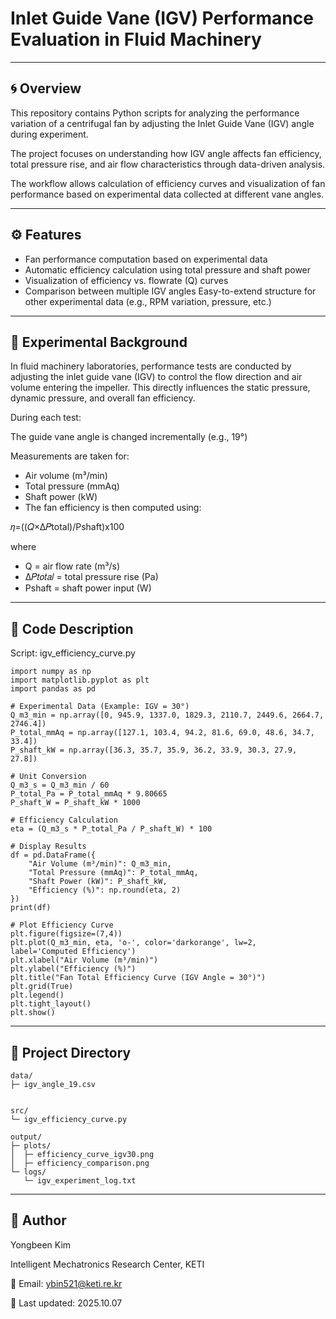 # Inlet Guide Vane (IGV) Performance Evaluation in Fluid Machinery

---

## 🌀 Overview

This repository contains Python scripts for analyzing the performance variation of a centrifugal fan
by adjusting the Inlet Guide Vane (IGV) angle during experiment.

The project focuses on understanding how IGV angle affects fan efficiency,
total pressure rise, and air flow characteristics through data-driven analysis.

The workflow allows calculation of efficiency curves and visualization of fan performance
based on experimental data collected at different vane angles.

---

## ⚙️ Features

- Fan performance computation based on experimental data
- Automatic efficiency calculation using total pressure and shaft power
- Visualization of efficiency vs. flowrate (Q) curves
- Comparison between multiple IGV angles
Easy-to-extend structure for other experimental data (e.g., RPM variation, pressure, etc.)

---

## 🧮 Experimental Background

In fluid machinery laboratories, performance tests are conducted by adjusting the inlet guide vane (IGV)
to control the flow direction and air volume entering the impeller.
This directly influences the static pressure, dynamic pressure, and overall fan efficiency.

During each test:

The guide vane angle is changed incrementally (e.g., 19°)

Measurements are taken for:
- Air volume (m³/min)
- Total pressure (mmAq)
- Shaft power (kW)
- The fan efficiency is then computed using:

𝜂=((𝑄×Δ𝑃total)/Pshaft)x100

where
- Q = air flow rate (m³/s)
- Δ𝑃𝑡𝑜𝑡𝑎𝑙 = total pressure rise (Pa)
- Pshaft = shaft power input (W)

---

## 🧰 Code Description
Script: igv_efficiency_curve.py
```
import numpy as np
import matplotlib.pyplot as plt
import pandas as pd

# Experimental Data (Example: IGV = 30°)
Q_m3_min = np.array([0, 945.9, 1337.0, 1829.3, 2110.7, 2449.6, 2664.7, 2746.4])
P_total_mmAq = np.array([127.1, 103.4, 94.2, 81.6, 69.0, 48.6, 34.7, 33.4])
P_shaft_kW = np.array([36.3, 35.7, 35.9, 36.2, 33.9, 30.3, 27.9, 27.8])

# Unit Conversion
Q_m3_s = Q_m3_min / 60
P_total_Pa = P_total_mmAq * 9.80665
P_shaft_W = P_shaft_kW * 1000

# Efficiency Calculation
eta = (Q_m3_s * P_total_Pa / P_shaft_W) * 100

# Display Results
df = pd.DataFrame({
    "Air Volume (m³/min)": Q_m3_min,
    "Total Pressure (mmAq)": P_total_mmAq,
    "Shaft Power (kW)": P_shaft_kW,
    "Efficiency (%)": np.round(eta, 2)
})
print(df)

# Plot Efficiency Curve
plt.figure(figsize=(7,4))
plt.plot(Q_m3_min, eta, 'o-', color='darkorange', lw=2, label='Computed Efficiency')
plt.xlabel("Air Volume (m³/min)")
plt.ylabel("Efficiency (%)")
plt.title("Fan Total Efficiency Curve (IGV Angle = 30°)")
plt.grid(True)
plt.legend()
plt.tight_layout()
plt.show()

```

---

## 📂 Project Directory
```
data/
├─ igv_angle_19.csv


src/
└─ igv_efficiency_curve.py

output/
├─ plots/
│  ├─ efficiency_curve_igv30.png
│  ├─ efficiency_comparison.png
└─ logs/
   └─ igv_experiment_log.txt

```

---

## 👤 Author

Yongbeen Kim

Intelligent Mechatronics Research Center, KETI

📧 Email: ybin521@keti.re.kr

📅 Last updated: 2025.10.07
